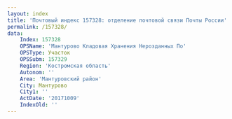 ```yaml
---
layout: index
title: 'Почтовый индекс 157328: отделение почтовой связи Почты России'
permalink: /157328/
data:
    Index: 157328
    OPSName: 'Мантурово Кладовая Хранения Нерозданных По'
    OPSType: Участок
    OPSSubm: 157329
    Region: 'Костромская область'
    Autonom: ''
    Area: 'Мантуровский район'
    City: Мантурово
    City1: ''
    ActDate: '20171009'
    IndexOld: ''
---
```

